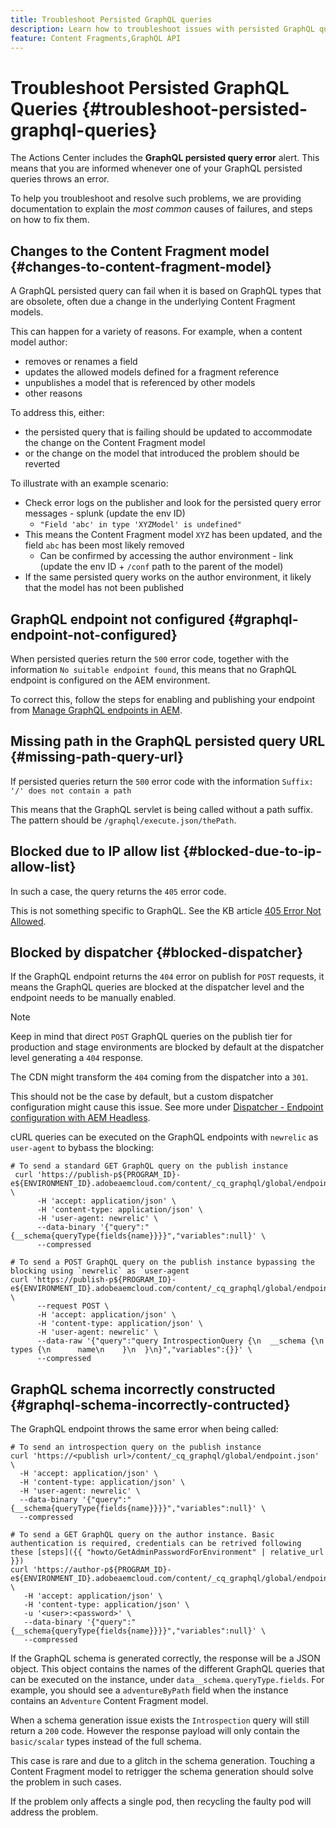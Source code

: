 ```yaml
---
title: Troubleshoot Persisted GraphQL queries
description: Learn how to troubleshoot issues with persisted GraphQL queries in Adobe Experience Manager as a Cloud Service. 
feature: Content Fragments,GraphQL API
---
```


# Troubleshoot Persisted GraphQL Queries {#troubleshoot-persisted-graphql-queries}

The Actions Center includes the **GraphQL persisted query error** alert. This means that you are informed whenever one of your GraphQL persisted queries throws an error.

To help you troubleshoot and resolve such problems, we are providing documentation to explain the *most common* causes of failures, and steps on how to fix them.

## Changes to the Content Fragment model {#changes-to-content-fragment-model}

A GraphQL persisted query can fail when it is based on GraphQL types that are obsolete, often due a change in the underlying Content Fragment models.

This can happen for a variety of reasons. For example, when a content model author:

* removes or renames a field
* updates the allowed models defined for a fragment reference
* unpublishes a model that is referenced by other models
* other reasons

To address this, either:

* the persisted query that is failing should be updated to accommodate the change on the Content Fragment model 
* or the change on the model that introduced the problem should be reverted

To illustrate with an example scenario:

* Check error logs on the publisher and look for the persisted query error messages - splunk (update the env ID)
  * ` "Field 'abc' in type 'XYZModel' is undefined" `
* This means the Content Fragment model `XYZ` has been updated, and the field `abc` has been most likely removed
  * Can be confirmed by accessing the author environment - link (update the env ID + `/conf` path to the parent of the model)
* If the same persisted query works on the author environment, it likely that the model has not been published

## GraphQL endpoint not configured {#graphql-endpoint-not-configured}

When persisted queries return the `500` error code, together with the information `No suitable endpoint found`, this means that no GraphQL endpoint is configured on the AEM environment. 

To correct this, follow the steps for enabling and publishing your endpoint from [Manage GraphQL endpoints in AEM](/help/headless/graphql-api/graphql-endpoint.md).

## Missing path in the GraphQL persisted query URL {#missing-path-query-url}

If persisted queries return the `500` error code with the information `Suffix: '/' does not contain a path`

This means that the GraphQL servlet is being called without a path suffix. The pattern should be `/graphql/execute.json/thePath`.

## Blocked due to IP allow list {#blocked-due-to-ip-allow-list}

In such a case, the query returns the `405` error code.

This is not something specific to GraphQL. See the KB article [405 Error Not Allowed](https://experienceleague.adobe.com/docs/experience-cloud-kcs/kbarticles/KA-20824.html).

## Blocked by dispatcher {#blocked-dispatcher}

If the GraphQL endpoint returns the `404` error on publish for `POST` requests, it means the GraphQL queries are blocked at the dispatcher level and the endpoint needs to be manually enabled.

<!-- CHECK: might transform? -->

>[!NOTE]
>
>Keep in mind that direct `POST` GraphQL queries on the publish tier for production and stage environments are blocked by default at the dispatcher level generating a `404` response. 
>
>The CDN might transform the `404` coming from the dispatcher into a `301`.

This should not be the case by default, but a custom dispatcher configuration might cause this issue. See more under [Dispatcher - Endpoint configuration with AEM Headless](/help/headless/deployment/dispatcher.md).

cURL queries can be executed on the GraphQL endpoints with `newrelic` as `user-agent` to bybass the blocking:

```curl
# To send a standard GET GraphQL query on the publish instance
 curl 'https://publish-p${PROGRAM_ID}-e${ENVIRONMENT_ID}.adobeaemcloud.com/content/_cq_graphql/global/endpoint.json' \
      -H 'accept: application/json' \
      -H 'content-type: application/json' \
      -H 'user-agent: newrelic' \
      --data-binary '{"query":"{__schema{queryType{fields{name}}}}","variables":null}' \
      --compressed
 
# To send a POST GraphQL query on the publish instance bypassing the blocking using `newrelic` as `user-agent
curl 'https://publish-p${PROGRAM_ID}-e${ENVIRONMENT_ID}.adobeaemcloud.com/content/_cq_graphql/global/endpoint.json' \
      --request POST \
      -H 'accept: application/json' \
      -H 'content-type: application/json' \
      -H 'user-agent: newrelic' \
      --data-raw '{"query":"query IntrospectionQuery {\n  __schema {\n    types {\n      name\n    }\n  }\n}","variables":{}}' \
      --compressed
```

## GraphQL schema incorrectly constructed {#graphql-schema-incorrectly-contructed}

<!-- CHECK: Same error as what? -->

The GraphQL endpoint throws the same error when being called:

```curl
# To send an introspection query on the publish instance
curl 'https://<publish url>/content/_cq_graphql/global/endpoint.json' \
  -H 'accept: application/json' \
  -H 'content-type: application/json' \
  -H 'user-agent: newrelic' \
  --data-binary '{"query":"{__schema{queryType{fields{name}}}}","variables":null}' \
  --compressed
 
# To send a GET GraphQL query on the author instance. Basic authentication is required, credentials can be retrived following these [steps]({{ "howto/GetAdminPasswordForEnvironment" | relative_url }})
curl 'https://author-p${PROGRAM_ID}-e${ENVIRONMENT_ID}.adobeaemcloud.com/content/_cq_graphql/global/endpoint.json'   \
   -H 'accept: application/json' \
   -H 'content-type: application/json' \
   -u '<user>:<password>' \
   --data-binary '{"query":"{__schema{queryType{fields{name}}}}","variables":null}' \
   --compressed
```

<!-- CHECK: A lot of could/should/might -->

If the GraphQL schema is generated correctly, the response will be a JSON object. This object contains the names of the different GraphQL queries that can be executed on the instance, under `data__schema.queryType.fields`. For example, you should see a `adventureByPath` field when the instance contains an `Adventure` Content Fragment model.

When a schema generation issue exists the `Introspection` query will still return a `200` code. However the response payload will only contain the `basic/scalar` types instead of the full schema.

This case is rare and due to a glitch in the schema generation. Touching a Content Fragment model to retrigger the schema generation should solve the problem in such cases.

If the problem only affects a single pod, then recycling the faulty pod will address the problem.